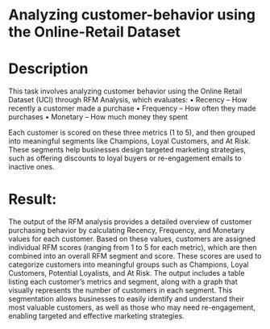 # Analyzing customer-behavior using the Online-Retail Dataset
# Description
This task involves analyzing customer behavior using the Online Retail Dataset (UCI) through RFM Analysis, which evaluates:
•	Recency – How recently a customer made a purchase
•	Frequency – How often they made purchases
•	Monetary – How much money they spent

Each customer is scored on these three metrics (1 to 5), and then grouped into meaningful segments like Champions, Loyal Customers, and At Risk. These segments help businesses design targeted marketing strategies, such as offering discounts to loyal buyers or re-engagement emails to inactive ones.

# Result: 
The output of the RFM analysis provides a detailed overview of customer purchasing behavior by calculating Recency, Frequency, and Monetary values for each customer. Based on these values, customers are assigned individual RFM scores (ranging from 1 to 5 for each metric), which are then combined into an overall RFM segment and score. These scores are used to categorize customers into meaningful groups such as Champions, Loyal Customers, Potential Loyalists, and At Risk. The output includes a table listing each customer’s metrics and segment, along with a graph that visually represents the number of customers in each segment. This segmentation allows businesses to easily identify and understand their most valuable customers, as well as those who may need re-engagement, enabling targeted and effective marketing strategies.

